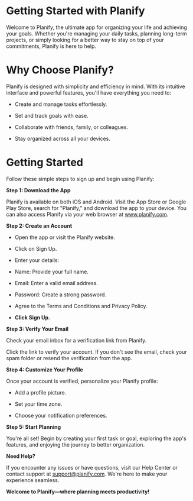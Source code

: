 # **Getting Started with Planify**

Welcome to Planify, the ultimate app for organizing your life and achieving your goals. Whether you're managing your daily tasks, planning long-term projects, or simply looking for a better way to stay on top of your commitments, Planify is here to help.

# **Why Choose Planify?**

Planify is designed with simplicity and efficiency in mind. With its intuitive interface and powerful features, you'll have everything you need to:

- Create and manage tasks effortlessly.

- Set and track goals with ease.

- Collaborate with friends, family, or colleagues.

- Stay organized across all your devices.

# **Getting Started**

Follow these simple steps to sign up and begin using Planify:

**Step 1: Download the App**

Planify is available on both iOS and Android. Visit the App Store or Google Play Store, search for "Planify," and download the app to your device. You can also access Planify via your web browser at www.planify.com.

**Step 2: Create an Account**

- Open the app or visit the Planify website.

- Click on Sign Up.

- Enter your details:

- Name: Provide your full name.

- Email: Enter a valid email address.

- Password: Create a strong password.

- Agree to the Terms and Conditions and Privacy Policy.

- **Click Sign Up.**

**Step 3: Verify Your Email**

Check your email inbox for a verification link from Planify.

Click the link to verify your account. If you don't see the email, check your spam folder or resend the verification from the app.

**Step 4: Customize Your Profile**

Once your account is verified, personalize your Planify profile:

- Add a profile picture.

- Set your time zone.

- Choose your notification preferences.

**Step 5: Start Planning**

You're all set! Begin by creating your first task or goal, exploring the app's features, and enjoying the journey to better organization.

**Need Help?**

If you encounter any issues or have questions, visit our Help Center or contact support at support@planify.com. We're here to make your experience seamless.

**Welcome to Planify—where planning meets productivity!**

